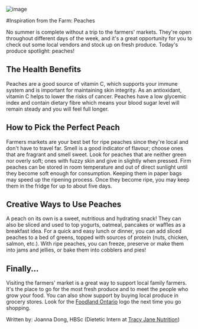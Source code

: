 ![image](https://tracyjanenutrition.com/wp-content/uploads/2019/08/peach.jpeg)



#Inspiration from the Farm: Peaches

<!-- wp:paragraph -->
<p>No summer is complete without a trip to the farmers' markets. They're open  throughout different days of the week, and it's a great opportunity for you to check out some local vendors and stock up on fresh produce. Today's produce spotlight: peaches!</p>
<!-- /wp:paragraph -->

<!-- wp:heading -->
<h2>The Health Benefits</h2>
<!-- /wp:heading -->

<!-- wp:paragraph -->
<p>Peaches are a good source of vitamin C, which supports your immune system and is important for maintaining skin integrity. As an antioxidant, vitamin C helps to lower the risks of cancer. Peaches have a low glycemic index and contain dietary fibre which means your blood sugar level will remain steady and you will feel full longer. </p>
<!-- /wp:paragraph -->

<!-- wp:heading -->
<h2>How to Pick the Perfect Peach</h2>
<!-- /wp:heading -->

<!-- wp:paragraph -->
<p>Farmers markets are your best bet for ripe peaches since they're local and don't have to travel far. Smell is a good indicator of flavour; choose ones that are fragrant and smell sweet. Look for peaches that are neither green nor overly soft; ones with fuzzy skin and give in slightly when pressed. Firm peaches can be stored in room temperature and out of direct sunlight until they become soft enough for consumption. Keeping them in paper bags may speed up the ripening process. Once they become ripe, you may keep them in the fridge for up to about five days.</p>
<!-- /wp:paragraph -->

<!-- wp:heading -->
<h2>Creative Ways to Use Peaches</h2>
<!-- /wp:heading -->

<!-- wp:paragraph -->
<p>A peach on its own is a sweet, nutritious and hydrating snack! They can also be sliced and used to top yogurts, oatmeal, pancakes or waffles as a breakfast idea. For a quick and easy lunch or dinner, you can add sliced peaches to a bed of greens, topped with sources of protein (nuts, chicken, salmon, etc.). With ripe peaches, you can freeze, preserve or make them into jams and jellies, or bake them into cobblers and pies!</p>
<!-- /wp:paragraph -->

<!-- wp:heading -->
<h2>Finally...</h2>
<!-- /wp:heading -->

<!-- wp:paragraph -->
<p>Visiting the farmers' market is a great way to support local family farmers. It's the place to go for the most fresh produce and to meet the people who grow your food. You can also show support by buying local produce in grocery stores. Look for the <a rel="noreferrer noopener" aria-label="Foodland Ontario (opens in a new tab)" href="https://www.ontario.ca/foodland/foodland-ontario" target="_blank">Foodland Ontario</a> logo the next time you go shopping. </p>
<!-- /wp:paragraph -->

<!-- wp:paragraph -->
<p></p>
<!-- /wp:paragraph -->

<!-- wp:paragraph -->
<p>Written by: Joanna Dong, HBSc (Dietetic Intern at <a href="https://tracyjanenutrition.com/" target="_blank" rel="noreferrer noopener" aria-label="Tracy Jane Nutrition (opens in a new tab)">Tracy Jane Nutrition</a>)</p>
<!-- /wp:paragraph -->
